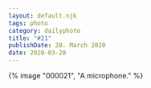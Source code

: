 ```yaml
---
layout: default.njk
tags: photo
category: dailyphoto
title: "#21"
publishDate: 28. March 2020
date: 2020-03-28
---
```


{% image "000021", "A microphone." %}
